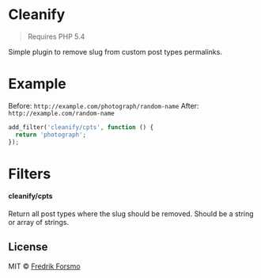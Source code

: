 # Cleanify

> Requires PHP 5.4

Simple plugin to remove slug from custom post types permalinks.

# Example

Before: `http://example.com/photograph/random-name`
After:  `http://example.com/random-name`

```php
add_filter('cleanify/cpts', function () {
  return 'photograph';
});
```

# Filters

#### cleanify/cpts

Return all post types where the slug should be removed.
Should be a string or array of strings.

## License

MIT © [Fredrik Forsmo](https://github.com/frozzare)
